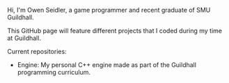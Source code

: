Hi, I'm Owen Seidler, a game programmer and recent graduate of SMU Guildhall.

This GitHub page will feature different projects that I coded during my time at Guildhall. 

Current repositories:
- Engine: My personal C++ engine made as part of the Guildhall programming curriculum.

<!---
oseidler/oseidler is a ✨ special ✨ repository because its `README.md` (this file) appears on your GitHub profile.
You can click the Preview link to take a look at your changes.
--->
